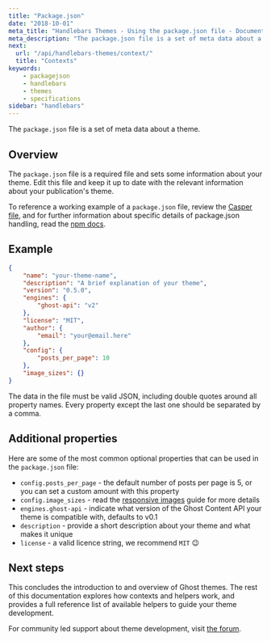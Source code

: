 ```yaml
---
title: "Package.json"
date: "2018-10-01"
meta_title: "Handlebars Themes - Using the package.json file - Documentation"
meta_description: "The package.json file is a set of meta data about a theme, and is a requirement in your Ghost theme. Find out how to work with the package.json file!"
next:
  url: "/api/handlebars-themes/context/"
  title: "Contexts"
keywords:
    - packagejson
    - handlebars
    - themes
    - specifications
sidebar: "handlebars"
---
```


The `package.json` file is a set of meta data about a theme.

## Overview

The `package.json` file is a required file and sets some information about your theme. Edit this file and keep it up to date with the relevant information about your publication's theme.

To reference a working example of a `package.json` file, review the [Casper file](https://github.com/TryGhost/Casper/blob/master/package.json/), and for further information about specific details of package.json handling, read the [npm docs](https://docs.npmjs.com/files/package.json).


## Example


```json:title=package.json
{
    "name": "your-theme-name",
    "description": "A brief explanation of your theme",
    "version": "0.5.0",
    "engines": {
        "ghost-api": "v2"
    },
    "license": "MIT",
    "author": {
        "email": "your@email.here"
    },
    "config": {
        "posts_per_page": 10
    },
    "image_sizes": {}
}
```

The data in the file must be valid JSON, including double quotes around all property names. Every property except the last one should be separated by a comma.

## Additional properties

Here are some of the most common optional properties that can be used in the `package.json` file:

* `config.posts_per_page` - the default number of posts per page is 5, or you can set a custom amount with this property
* `config.image_sizes` - read the [responsive images](/api/handlebars-themes/responsive-images/) guide for more details
* `engines.ghost-api` - indicate what version of the Ghost Content API your theme is compatible with, defaults to v0.1
* `description` - provide a short description about your theme and what makes it unique
* `license` - a valid licence string, we recommend `MIT` 😉


## Next steps

This concludes the introduction to and overview of Ghost themes. The rest of this documentation explores how contexts and helpers work, and provides a full reference list of available helpers to guide your theme development.

For community led support about theme development, visit [the forum](https://forum.ghost.org/c/themes/).
